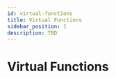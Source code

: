 ```yaml
---
id: virtual-functions
title: Virtual Functions
sidebar_position: 1
description: TBD
---
```


# Virtual Functions
